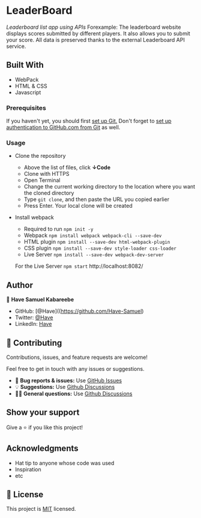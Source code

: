 # LeaderBoard
*Leaderboard list app using APIs*
Forexample: The leaderboard website displays scores submitted by different players. It also allows you to submit your score. All data is preserved thanks to the external Leaderboard API service.

## Built With

- WebPack
- HTML & CSS
- Javascript

### Prerequisites
If you haven't yet, you should first [set up Git.](https://docs.github.com/en/get-started/quickstart/set-up-git) Don't forget to [set up authentication to GitHub.com from Git](https://docs.github.com/en/get-started/quickstart/set-up-git#next-steps-authenticating-with-github-from-git) as well.

### Usage
- Clone the repository
  - Above the list of files, click **↓Code**
  - Clone with HTTPS
  - Open Terminal
  - Change the current working directory to the location where you want the cloned directory
  - Type `git clone`, and then paste the URL you copied earlier
  - Press Enter. Your local clone will be created
- Install webpack
  - Required to run `npm init -y`
  - Webpack `npm install webpack webpack-cli --save-dev`
  - HTML plugin `npm install --save-dev html-webpack-plugin`
  - CSS plugin `npm install --save-dev style-loader css-loader`
  - Live Server `npm install --save-dev webpack-dev-server`

  For the Live Server `npm start` http://localhost:8082/

## Author

👤 **Have Samuel Kabareebe**

- GitHub: [@Have]((https://github.com/Have-Samuel)
- Twitter: [@Have](https://twitter.com/samhave1)
- LinkedIn: [Have](https://linkedin.com/in/https://www.linkedin.com/in/have-samuel-kabareebe-0404a312a/)

## 🤝 Contributing

Contributions, issues, and feature requests are welcome!

Feel free to get in touch with any issues or suggestions.

- 🐛 **Bug reports & issues:** Use [GitHub Issues](https://git@github.com:Have-Samuel/leAderBoard.git/issues "Bugs & Issues")
- 💡 **Suggestions:** Use [Github Discussions](https://git@github.com:Have-Samuel/leAderBoard.git/discussions "Suggestions")
- 🙋‍♀️ **General questions:** Use [Github Discussions](https://git@github.com:Have-Samuel/leAderBoard.git/discussions "General Questions")

## Show your support

Give a ⭐️ if you like this project!

## Acknowledgments

- Hat tip to anyone whose code was used
- Inspiration
- etc

## 📝 License

This project is [MIT](./MIT.md) licensed.

